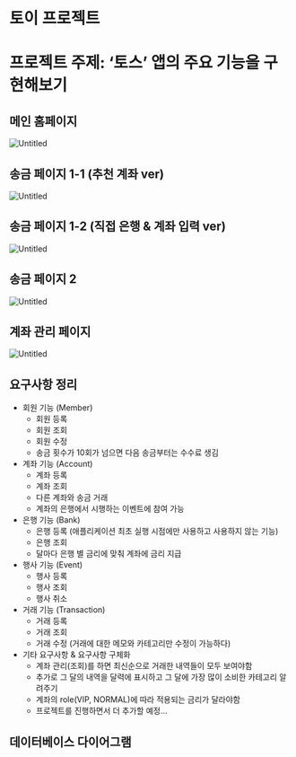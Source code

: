 # 토이 프로젝트

# 프로젝트 주제: ‘토스’ 앱의 주요 기능을 구현해보기

## 메인 홈페이지

![Untitled](https://s3-us-west-2.amazonaws.com/secure.notion-static.com/38a9a14b-cec9-4410-b6ae-2bf01ef178fa/Untitled.png)

## 송금 페이지 1-1 (추천 계좌 ver)

![Untitled](https://s3-us-west-2.amazonaws.com/secure.notion-static.com/1e2a98e5-5b35-437a-8df1-e2544b650036/Untitled.png)

## 송금 페이지 1-2 (직접 은행 & 계좌 입력 ver)

![Untitled](https://s3-us-west-2.amazonaws.com/secure.notion-static.com/1dc47127-3afb-4a5e-bd58-0817e300dea4/Untitled.png)

## 송금 페이지 2

![Untitled](https://s3-us-west-2.amazonaws.com/secure.notion-static.com/af74b0f1-bd16-4394-aa6b-a925dd649cf6/Untitled.png)

## 계좌 관리 페이지

![Untitled](https://s3-us-west-2.amazonaws.com/secure.notion-static.com/f0713df6-4549-47d1-b3c5-9f68269e8c11/Untitled.png)

## 요구사항 정리

- 회원 기능 (Member)
    - 회원 등록
    - 회원 조회
    - 회원 수정
    - 송금 횟수가 10회가 넘으면 다음 송금부터는 수수료 생김
- 계좌 기능 (Account)
    - 계좌 등록
    - 계좌 조회
    - 다른 계좌와 송금 거래
    - 계좌의 은행에서 시행하는 이벤트에 참여 가능
- 은행 기능 (Bank)
    - 은행 등록 (애플리케이션 최초 실행 시점에만 사용하고 사용하지 않는 기능)
    - 은행 조회
    - 달마다 은행 별 금리에 맞춰 계좌에 금리 지급
- 행사 기능 (Event)
    - 행사 등록
    - 행사 조회
    - 행사 취소
- 거래 기능 (Transaction)
    - 거래 등록
    - 거래 조회
    - 거래 수정 (거래에 대한 메모와 카테고리만 수정이 가능하다)
- 기타 요구사항 & 요구사항 구체화
    - 계좌 관리(조회)를 하면 최신순으로 거래한 내역들이 모두 보여야함
    - 추가로 그 달의 내역을 달력에 표시하고 그 달에 가장 많이 소비한 카테고리 알려주기
    - 계좌의 role(VIP, NORMAL)에 따라 적용되는 금리가 달라야함
    - 프로젝트를 진행하면서 더 추가할 예정…

## 데이터베이스 다이어그램